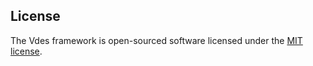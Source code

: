 
## License

The Vdes framework is open-sourced software licensed under the [MIT license](LICENSE.md).
